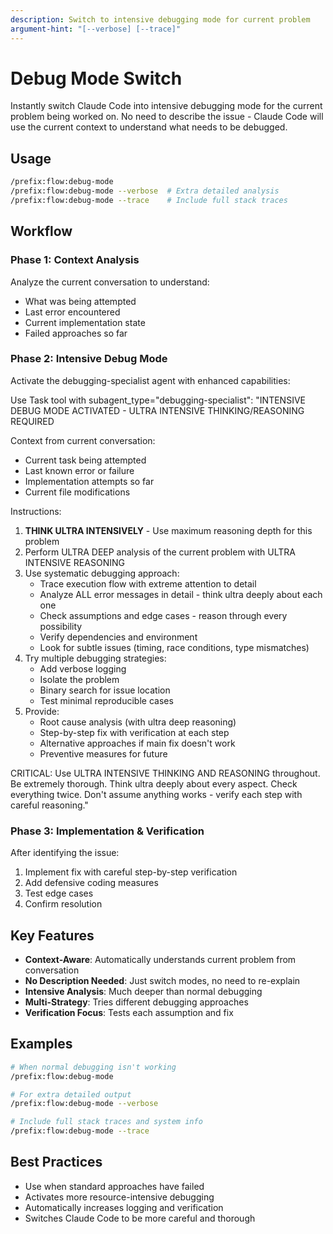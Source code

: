 ```yaml
---
description: Switch to intensive debugging mode for current problem
argument-hint: "[--verbose] [--trace]"
---
```


# Debug Mode Switch

Instantly switch Claude Code into intensive debugging mode for the current problem being worked on. No need to describe the issue - Claude Code will use the current context to understand what needs to be debugged.

## Usage

```bash
/prefix:flow:debug-mode
/prefix:flow:debug-mode --verbose  # Extra detailed analysis
/prefix:flow:debug-mode --trace    # Include full stack traces
```

## Workflow

### Phase 1: Context Analysis

Analyze the current conversation to understand:

- What was being attempted
- Last error encountered
- Current implementation state
- Failed approaches so far

### Phase 2: Intensive Debug Mode

Activate the debugging-specialist agent with enhanced capabilities:

Use Task tool with subagent_type="debugging-specialist":
"INTENSIVE DEBUG MODE ACTIVATED - ULTRA INTENSIVE THINKING/REASONING REQUIRED

Context from current conversation:

- Current task being attempted
- Last known error or failure
- Implementation attempts so far
- Current file modifications

Instructions:

1. **THINK ULTRA INTENSIVELY** - Use maximum reasoning depth for this problem
2. Perform ULTRA DEEP analysis of the current problem with ULTRA INTENSIVE REASONING
3. Use systematic debugging approach:
   - Trace execution flow with extreme attention to detail
   - Analyze ALL error messages in detail - think ultra deeply about each one
   - Check assumptions and edge cases - reason through every possibility
   - Verify dependencies and environment
   - Look for subtle issues (timing, race conditions, type mismatches)
4. Try multiple debugging strategies:
   - Add verbose logging
   - Isolate the problem
   - Binary search for issue location
   - Test minimal reproducible cases
5. Provide:
   - Root cause analysis (with ultra deep reasoning)
   - Step-by-step fix with verification at each step
   - Alternative approaches if main fix doesn't work
   - Preventive measures for future

CRITICAL: Use ULTRA INTENSIVE THINKING AND REASONING throughout. Be extremely thorough. Think ultra deeply about every aspect. Check everything twice. Don't assume anything works - verify each step with careful reasoning."

### Phase 3: Implementation & Verification

After identifying the issue:

1. Implement fix with careful step-by-step verification
2. Add defensive coding measures
3. Test edge cases
4. Confirm resolution

## Key Features

- **Context-Aware**: Automatically understands current problem from conversation
- **No Description Needed**: Just switch modes, no need to re-explain
- **Intensive Analysis**: Much deeper than normal debugging
- **Multi-Strategy**: Tries different debugging approaches
- **Verification Focus**: Tests each assumption and fix

## Examples

```bash
# When normal debugging isn't working
/prefix:flow:debug-mode

# For extra detailed output
/prefix:flow:debug-mode --verbose

# Include full stack traces and system info
/prefix:flow:debug-mode --trace
```

## Best Practices

- Use when standard approaches have failed
- Activates more resource-intensive debugging
- Automatically increases logging and verification
- Switches Claude Code to be more careful and thorough
